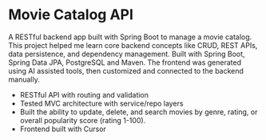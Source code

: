 # Movie Catalog API

A RESTful backend app built with Spring Boot to manage a movie catalog. This project helped me learn core backend concepts like CRUD, REST APIs, data persistence, and dependency management. Built with Spring Boot, Spring Data JPA, PostgreSQL and Maven. The frontend was generated using AI assisted tools, then customized and connected to the backend manually.

- RESTful API with routing and validation
- Tested MVC architecture with service/repo layers
- Built the ability to update, delete, and search movies by genre, rating, or overall popularity score (rating 1-100).
- Frontend built with Cursor
